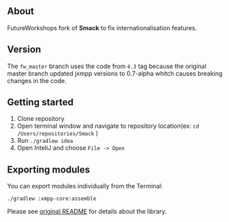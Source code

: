 


About
-----

FutureWorkshops fork of **Smack** to fix internationalisation features.

Version
-----

The `fw_master` branch uses the code from `4.3` tag because  the original master branch updated jxmpp versions to 0.7-alpha whitch causes breaking changes in the code.


Getting started
---------------

1. Clone repository
2. Open terminal window and navigate to repository location(ex: `cd /Users/repositories/Smack` )
3. Run `./gradlew idea`
4. Open InteliJ and choose `File -> Open`


Exporting modules
---------------

You can export modules individually from the Terminal:

```
./gradlew :xmpp-core:assemble
```


Please see [original  README](/README_old.md) for details about the library.

